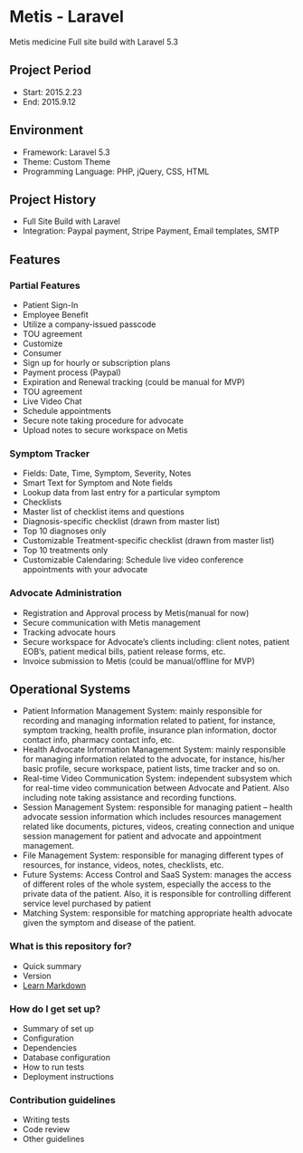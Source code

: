 Metis - Laravel
===================================
Metis medicine Full site build with Laravel 5.3
  
Project Period
----------------------
- Start: 2015.2.23
- End: 2015.9.12

## Environment
- Framework: Laravel 5.3
- Theme: Custom Theme
- Programming Language: PHP, jQuery, CSS, HTML

## Project History
- Full Site Build with Laravel
- Integration: Paypal payment, Stripe Payment, Email templates, SMTP

## Features

### Partial Features
- Patient Sign-In
- Employee Benefit
- Utilize a company-issued passcode
- TOU agreement
- Customize
- Consumer
- Sign up for hourly or subscription plans
- Payment process (Paypal)
- Expiration and Renewal tracking (could be manual for MVP)
- TOU agreement
- Live Video Chat
- Schedule appointments
- Secure note taking procedure for advocate
- Upload notes to secure workspace on Metis

### Symptom Tracker
- Fields:  Date, Time, Symptom, Severity, Notes
- Smart Text for Symptom and Note fields
- Lookup data from last entry for a particular symptom
- Checklists
- Master list of checklist items and questions
- Diagnosis-specific checklist (drawn from master list)
- Top 10 diagnoses only
- Customizable Treatment-specific checklist (drawn from master list)
- Top 10 treatments only
- Customizable Calendaring: Schedule live video conference appointments with your advocate

### Advocate Administration
- Registration and Approval process by Metis(manual for now)
- Secure communication with Metis management
- Tracking advocate hours
- Secure workspace for Advocate’s clients including:  client notes, patient EOB’s, patient medical bills, patient release forms, etc.
- Invoice submission to Metis (could be manual/offline for MVP)

## Operational Systems

- Patient Information Management System: mainly responsible for recording and managing information related to patient, for instance, symptom tracking, health profile, insurance plan information, doctor contact info, pharmacy contact info, etc.
- Health Advocate Information Management System: mainly responsible for managing information related to the advocate, for instance, his/her basic profile, secure workspace, patient lists, time tracker and so on. 
- Real-time Video Communication System: independent subsystem which for real-time video communication between Advocate and Patient.  Also including note taking assistance and recording functions.
- Session Management System: responsible for managing patient – health advocate session information which includes resources management related like documents, pictures, videos, creating connection and unique session management for patient and advocate and appointment management. 
- File Management System: responsible for managing different types of resources, for instance, videos, notes, checklists, etc.
- Future Systems: Access Control and SaaS System: manages the access of different roles of the whole system, especially the access to the private data of the patient. Also, it is responsible for controlling different service level purchased by patient
- Matching System: responsible for matching appropriate health advocate given the symptom and disease of the patient. 

### What is this repository for?
* Quick summary
* Version
* [Learn Markdown](https://bitbucket.org/tutorials/markdowndemo)

### How do I get set up?
* Summary of set up
* Configuration
* Dependencies
* Database configuration
* How to run tests
* Deployment instructions

### Contribution guidelines
* Writing tests
* Code review
* Other guidelines
